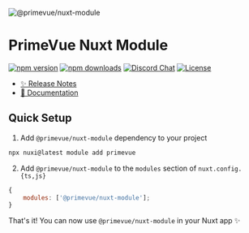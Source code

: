 ![@primevue/nuxt-module](https://github.com/primefaces/primevue-nuxt-module/assets/11868120/c35e1180-573f-4650-bbe9-0c79bff71f05)

# PrimeVue Nuxt Module

[![npm version][npm-version-src]][npm-version-href]
[![npm downloads][npm-downloads-src]][npm-downloads-href]
[![Discord Chat][discord-src]](discord-href)
[![License][license-src]][license-href]

- [✨ Release Notes](https://github.com/primefaces/primevue/packages/nuxt-module/blob/main/CHANGELOG.md#changelog)
- [📖 Documentation](https://primevue.org/nuxt/)

## Quick Setup

1. Add `@primevue/nuxt-module` dependency to your project

```bash
npx nuxi@latest module add primevue
```

2. Add `@primevue/nuxt-module` to the `modules` section of `nuxt.config.{ts,js}`

```js
{
    modules: ['@primevue/nuxt-module'];
}
```

That's it! You can now use `@primevue/nuxt-module` in your Nuxt app ✨

[npm-version-src]: https://img.shields.io/npm/v/@primevue/nuxt-module/latest.svg?color
[npm-version-href]: https://npmjs.com/package/@primevue/nuxt-module
[npm-downloads-src]: https://img.shields.io/npm/dm/@primevue/nuxt-module
[npm-downloads-href]: https://npmjs.com/package/@primevue/nuxt-module
[discord-src]: https://img.shields.io/discord/557940238991753223.svg?colorB=7289da&label=chat&logo=discord
[license-src]: https://img.shields.io/npm/l/@primevue/nuxt-module.svg?style=flat&colorB=yellow
[license-href]: https://npmjs.com/package/@primevue/nuxt-module
